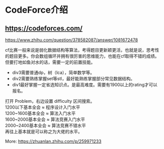 # CodeForce介绍

https://codeforces.com/
---

https://www.zhihu.com/question/378582087/answer/1081672478

cf比赛一般来说是弱化数据结构等算法，考得题目更新颖更活，也就是说，思考性的题目更多。你会数组循环并拥有很厉害的思维能力，也能在cf取得不错的成绩。但要打地如鱼对水的话，需要一定的前置技能。

- div3需要普通dp，树（lca），简单数学等。
- div2需要熟练掌握set等stl，最好能熟练掌握部分常见数据结构。
- div1最好掌握一定省选知识点。是最高难度。需要有1900以上的rating才可以报名。

打开 Problem，右边设置 difficulty 区间搜索。  
1200以下基本全会 ≈ 程序设计入门水平  
1200~1600基本全会 ≈ 算法入门水平  
1600~2000基本全会 ≈ 算法竞赛入门水平  
2000~2400基本全会 ≈ 算法竞赛不错水平  
再往上基本就是可以称之为大佬的水平。

More:
https://zhuanlan.zhihu.com/p/259971233


